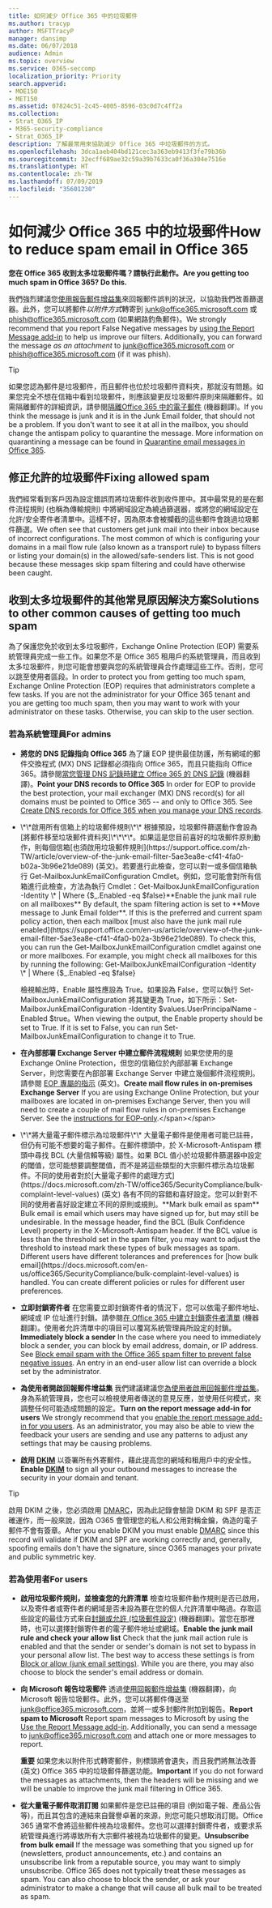 ```yaml
---
title: 如何減少 Office 365 中的垃圾郵件
ms.author: tracyp
author: MSFTTracyP
manager: dansimp
ms.date: 06/07/2018
audience: Admin
ms.topic: overview
ms.service: O365-seccomp
localization_priority: Priority
search.appverid:
- MOE150
- MET150
ms.assetid: 07824c51-2c45-4005-8596-03c0d7c4ff2a
ms.collection:
- Strat_O365_IP
- M365-security-compliance
- Strat_O365_IP
description: 了解最常用來協助減少 Office 365 中垃圾郵件的方式。
ms.openlocfilehash: 3dca1aeb404bd121cec3a363eb9413f3fe79b36b
ms.sourcegitcommit: 32ecff689ae32c59a39b7633ca0f36a304e7516e
ms.translationtype: HT
ms.contentlocale: zh-TW
ms.lasthandoff: 07/09/2019
ms.locfileid: "35601230"
---
```

# <a name="how-to-reduce-spam-email-in-office-365"></a><span data-ttu-id="1a0a2-103">如何減少 Office 365 中的垃圾郵件</span><span class="sxs-lookup"><span data-stu-id="1a0a2-103">How to reduce spam email in Office 365</span></span>

 <span data-ttu-id="1a0a2-104">**您在 Office 365 收到太多垃圾郵件嗎？請執行此動作。**</span><span class="sxs-lookup"><span data-stu-id="1a0a2-104">**Are you getting too much spam in Office 365? Do this.**</span></span>
  
<span data-ttu-id="1a0a2-p101">我們強烈建議您[使用報告郵件增益集](https://support.office.com/article/b5caa9f1-cdf3-4443-af8c-ff724ea719d2)來回報郵件誤判的狀況，以協助我們改善篩選器。此外，您可以將郵件*以附件方式*轉寄到 junk@office365.microsoft.com 或 phish@office365.microsoft.com (如果網路釣魚郵件)。</span><span class="sxs-lookup"><span data-stu-id="1a0a2-p101">We strongly recommend that you report False Negative messages by [using the Report Message add-in](https://support.office.com/article/b5caa9f1-cdf3-4443-af8c-ff724ea719d2) to help us improve our filters. Additionally, you can forward the message *as an attachment* to junk@office365.microsoft.com or phish@office365.microsoft.com (if it was phish).</span></span>

> [!TIP]
> <span data-ttu-id="1a0a2-p102">如果您認為郵件是垃圾郵件，而且郵件也位於垃圾郵件資料夾，那就沒有問題。如果您完全不想在信箱中看到垃圾郵件，則應該變更反垃圾郵件原則來隔離郵件。如需隔離郵件的詳細資訊，請參閱[隔離Office 365 中的電子郵件](quarantine-email-messages.md) (機器翻譯)。</span><span class="sxs-lookup"><span data-stu-id="1a0a2-p102">If you think the message is junk and it is in the Junk Email folder, that should not be a problem. If you don't want to see it at all in the mailbox, you should change the antispam policy to quarantine the message. More information on quarantining a message can be found in [Quarantine email messages in Office 365](quarantine-email-messages.md).</span></span>

## <a name="fixing-allowed-spam"></a><span data-ttu-id="1a0a2-110">修正允許的垃圾郵件</span><span class="sxs-lookup"><span data-stu-id="1a0a2-110">Fixing allowed spam</span></span>

<span data-ttu-id="1a0a2-p103">我們經常看到客戶因為設定錯誤而將垃圾郵件收到收件匣中。其中最常見的是在郵件流程規則 (也稱為傳輸規則) 中將網域設定為繞過篩選器，或將您的網域設定在允許/安全寄件者清單中。這樣不好，因為原本會被攔截的這些郵件會跳過垃圾郵件篩選。</span><span class="sxs-lookup"><span data-stu-id="1a0a2-p103">We often see that customers get junk mail into their inbox because of incorrect configurations. The most common of which is configuring your domains in a mail flow rule (also known as a transport rule) to bypass filters or listing your domain(s) in the allowed/safe-senders list. This is not good because these messages skip spam filtering and could have otherwise been caught.</span></span>  

## <a name="solutions-to-other-common-causes-of-getting-too-much-spam"></a><span data-ttu-id="1a0a2-114">收到太多垃圾郵件的其他常見原因解決方案</span><span class="sxs-lookup"><span data-stu-id="1a0a2-114">Solutions to other common causes of getting too much spam</span></span>

<span data-ttu-id="1a0a2-p104">為了保護您免於收到太多垃圾郵件，Exchange Online Protection (EOP) 需要系統管理員完成一些工作。如果您不是 Office 365 租用戶的系統管理員，而且收到太多垃圾郵件，則您可能會想要與您的系統管理員合作處理這些工作。否則，您可以跳至使用者區段。</span><span class="sxs-lookup"><span data-stu-id="1a0a2-p104">In order to protect you from getting too much spam, Exchange Online Protection (EOP) requires that administrators complete a few tasks. If you are not the administrator for your Office 365 tenant and you are getting too much spam, then you may want to work with your administrator on these tasks. Otherwise, you can skip to the user section.</span></span>
  
### <a name="for-admins"></a><span data-ttu-id="1a0a2-118">若為系統管理員</span><span class="sxs-lookup"><span data-stu-id="1a0a2-118">For admins</span></span>

- <span data-ttu-id="1a0a2-p105">**將您的 DNS 記錄指向 Office 365** 為了讓 EOP 提供最佳防護，所有網域的郵件交換程式 (MX) DNS 記錄都必須指向 Office 365，而且只能指向 Office 365。請參閱[當您管理 DNS 記錄時建立 Office 365 的 DNS 記錄](https://support.office.com/article/b0f3fdca-8a80-4e8e-9ef3-61e8a2a9ab23) (機器翻譯)。</span><span class="sxs-lookup"><span data-stu-id="1a0a2-p105">**Point your DNS records to Office 365** In order for EOP to provide the best protection, your mail exchanger (MX) DNS record(s) for all domains must be pointed to Office 365 -- and only to Office 365. See [Create DNS records for Office 365 when you manage your DNS records](https://support.office.com/article/b0f3fdca-8a80-4e8e-9ef3-61e8a2a9ab23).</span></span>
    
- <span data-ttu-id="1a0a2-p106">
  \*\*啟用所有信箱上的垃圾郵件規則\*\* 根據預設，垃圾郵件篩選動作會設為 [將郵件移至垃圾郵件資料夾]\*\*\*\*。如果這是您目前喜好的垃圾郵件原則動作，則每個信箱[也須啟用垃圾郵件規則](https://support.office.com/zh-TW/article/overview-of-the-junk-email-filter-5ae3ea8e-cf41-4fa0-b02a-3b96e21de089) (英文)。若要進行此檢查，您可以對一或多個信箱執行 Get-MailboxJunkEmailConfiguration Cmdlet。例如，您可能會對所有信箱進行此檢查，方法為執行 Cmdlet：Get-MailboxJunkEmailConfiguration -Identity \* | Where {$_.Enabled -eq $false}</span><span class="sxs-lookup"><span data-stu-id="1a0a2-p106">**Enable the junk mail rule on all mailboxes** By default, the spam filtering action is set to **Move message to Junk Email folder**. If this is the preferred and current spam policy action, then each mailbox [must also have the junk mail rule enabled](https://support.office.com/en-us/article/overview-of-the-junk-email-filter-5ae3ea8e-cf41-4fa0-b02a-3b96e21de089). To check this, you can run the Get-MailboxJunkEmailConfiguration cmdlet against one or more mailboxes. For example, you might check all mailboxes for this by running the following: Get-MailboxJunkEmailConfiguration -Identity \* | Where {$_.Enabled -eq $false}</span></span>
    
    <span data-ttu-id="1a0a2-p107">檢視輸出時，Enable 屬性應設為 True。如果設為 False，您可以執行 Set-MailboxJunkEmailConfiguration 將其變更為 True，如下所示：Set-MailboxJunkEmailConfiguration -Identity $values.UserPrincipalName -Enabled $true。</span><span class="sxs-lookup"><span data-stu-id="1a0a2-p107">When viewing the output, the Enable property should be set to True. If it is set to False, you can run Set-MailboxJunkEmailConfiguration to change it to True.</span></span>
    
- <span data-ttu-id="1a0a2-p108">**在內部部署 Exchange Server 中建立郵件流程規則** 如果您使用的是 Exchange Online Protection，但您的信箱位於內部部署 Exchange Server，則您需要在內部部署 Exchange Server 中建立幾個郵件流程規則。請參閱 [EOP 專屬的指示](https://docs.microsoft.com/previous-versions/exchange-server/exchange-150/jj900470(v=exchg.150)) (英文)。</span><span class="sxs-lookup"><span data-stu-id="1a0a2-p108">**Create mail flow rules in on-premises Exchange Server** If you are using Exchange Online Protection, but your mailboxes are located in on-premises Exchange Server, then you will need to create a couple of mail flow rules in on-premises Exchange Server. See the [instructions for EOP-only](https://docs.microsoft.com/previous-versions/exchange-server/exchange-150/jj900470(v=exchg.150)).</span></span>
    
- <span data-ttu-id="1a0a2-p109">
  \*\*將大量電子郵件標示為垃圾郵件\*\* 大量電子郵件是使用者可能已註冊，但仍有可能不想要的電子郵件。在郵件標頭中，於 X-Microsoft-Antispam 標頭中尋找 BCL (大量信賴等級) 屬性。如果 BCL 值小於垃圾郵件篩選器中設定的閾值，您可能想要調整閾值，而不是將這些類型的大宗郵件標示為垃圾郵件。不同的使用者對於[大量電子郵件的處理方式](https://docs.microsoft.com/zh-TW/office365/SecurityCompliance/bulk-complaint-level-values) (英文) 各有不同的容錯和喜好設定。您可以針對不同的使用者喜好設定建立不同的原則或規則。</span><span class="sxs-lookup"><span data-stu-id="1a0a2-p109">**Mark bulk email as spam** Bulk email is email which users may have signed up for, but may still be undesirable. In the message header, find the BCL (Bulk Confidence Level) property in the X-Microsoft-Antispam header. If the BCL value is less than the threshold set in the spam filter, you may want to adjust the threshold to instead mark these types of bulk messages as spam. Different users have different tolerances and preferences for [how bulk email](https://docs.microsoft.com/en-us/office365/SecurityCompliance/bulk-complaint-level-values) is handled. You can create different policies or rules for different user preferences.</span></span> 
    
- <span data-ttu-id="1a0a2-p110">**立即封鎖寄件者** 在您需要立即封鎖寄件者的情況下，您可以依電子郵件地址、網域或 IP 位址進行封鎖。請參閱[在 Office 365 中建立封鎖寄件者清單](create-block-sender-lists-in-office-365.md) (機器翻譯)。使用者允許清單中的項目可以覆寫系統管理員所設定的封鎖。</span><span class="sxs-lookup"><span data-stu-id="1a0a2-p110">**Immediately block a sender** In the case where you need to immediately block a sender, you can block by email address, domain, or IP address. See [Block email spam with the Office 365 spam filter to prevent false negative issues](create-block-sender-lists-in-office-365.md). An entry in an end-user allow list can override a block set by the administrator.</span></span>
    
- <span data-ttu-id="1a0a2-p111">**為使用者開啟回報郵件增益集** 我們建議建議您[為使用者啟用回報郵件增益集](enable-the-report-message-add-in.md)。身為系統管理員，您也可以檢視使用者傳送的意見反應，並使用任何模式，來調整任何可能造成問題的設定。</span><span class="sxs-lookup"><span data-stu-id="1a0a2-p111">**Turn on the report message add-in for users** We strongly recommend that you [enable the report message add-in for you users](enable-the-report-message-add-in.md). As an administrator, you may also be able to view the feedback your users are sending and use any patterns to adjust any settings that may be causing problems.</span></span>
- <span data-ttu-id="1a0a2-139">**啟用 [DKIM](use-dkim-to-validate-outbound-email.md)** 以簽署所有外寄郵件，藉此提高您的網域和租用戶中的安全性。</span><span class="sxs-lookup"><span data-stu-id="1a0a2-139">**Enable [DKIM](use-dkim-to-validate-outbound-email.md)** to sign all your outbound messages to increase the security in your domain and tenant.</span></span>
 > [!TIP]
> <span data-ttu-id="1a0a2-140">啟用 DKIM 之後，您必須啟用 [DMARC](use-dkim-to-validate-outbound-email.md)，因為此記錄會驗證 DKIM 和 SPF 是否正確運作，而一般來說，因為 O365 會管理您的私人和公用對稱金鑰，偽造的電子郵件不會有簽章。</span><span class="sxs-lookup"><span data-stu-id="1a0a2-140">After you enable DKIM you must enable [DMARC](use-dkim-to-validate-outbound-email.md) since this record will validate if DKIM and SPF are working correctly and, generally, spoofing emails don't have the signature, since O365 manages your private and public symmetric key.</span></span>
    
### <a name="for-users"></a><span data-ttu-id="1a0a2-141">若為使用者</span><span class="sxs-lookup"><span data-stu-id="1a0a2-141">For users</span></span>

- <span data-ttu-id="1a0a2-p112">**啟用垃圾郵件規則，並檢查您的允許清單** 檢查垃圾郵件動作規則是否已啟用，以及寄件者或寄件者的網域是否未設為要在您的個人允許清單中略過。存取這些設定的最佳方式來自[封鎖或允許 (垃圾郵件設定)](https://support.office.com/article/48c9f6f7-2309-4f95-9a4d-de987e880e46) (機器翻譯)。當您在那裡時，也可以選擇封鎖寄件者的電子郵件地址或網域。</span><span class="sxs-lookup"><span data-stu-id="1a0a2-p112">**Enable the junk mail rule and check your allow list** Check that the junk mail action rule is enabled and that the sender or sender's domain is not set to bypass in your personal allow list. The best way to access these settings is from [Block or allow (junk email settings)](https://support.office.com/article/48c9f6f7-2309-4f95-9a4d-de987e880e46). While you are there, you may also choose to block the sender's email address or domain.</span></span>
    
- <span data-ttu-id="1a0a2-p113">**向 Microsoft 報告垃圾郵件** 透過[使用回報郵件增益集](https://support.office.com/article/b5caa9f1-cdf3-4443-af8c-ff724ea719d2) (機器翻譯)，向 Microsoft 報告垃圾郵件。此外，您可以將郵件傳送至 junk@office365.microsoft.com，並將一或多封郵件附加到報告。</span><span class="sxs-lookup"><span data-stu-id="1a0a2-p113">**Report spam to Microsoft** Report spam messages to Microsoft by using the [Use the Report Message add-in](https://support.office.com/article/b5caa9f1-cdf3-4443-af8c-ff724ea719d2). Additionally, you can send a message to junk@office365.microsoft.com and attach one or more messages to report.</span></span>
    
    <span data-ttu-id="1a0a2-147">**重要** 如果您未以附件形式轉寄郵件，則標頭將會遺失，而且我們將無法改善 (英文) Office 365 中的垃圾郵件篩選功能。</span><span class="sxs-lookup"><span data-stu-id="1a0a2-147">**Important** If you do not forward the messages as attachments, then the headers will be missing and we will be unable to improve the junk mail filtering in Office 365.</span></span> 
    
- <span data-ttu-id="1a0a2-p114">**從大量電子郵件取消訂閱** 如果郵件是您已註冊的項目 (例如電子報、產品公告等)，而且其包含的連結來自聲譽卓著的來源，則您可能只想取消訂閱。Office 365 通常不會將這些郵件視為垃圾郵件。您也可以選擇封鎖寄件者，或要求系統管理員進行將導致所有大宗郵件被視為垃圾郵件的變更。</span><span class="sxs-lookup"><span data-stu-id="1a0a2-p114">**Unsubscribe from bulk email** If the message was something that you signed up for (newsletters, product announcements, etc.) and contains an unsubscribe link from a reputable source, you may want to simply unsubscribe. Office 365 does not typically treat these messages as spam. You can also choose to block the sender, or ask your administrator to make a change that will cause all bulk mail to be treated as spam.</span></span>
